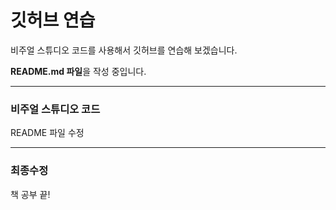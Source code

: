 # 깃허브 연습

비주얼 스튜디오 코드를 사용해서 깃허브를 연습해 보겠습니다.

**README.md 파일**을 작성 중입니다.

---------------

### 비주얼 스튜디오 코드

README 파일 수정

----------------

### 최종수정

책 공부 끝!
